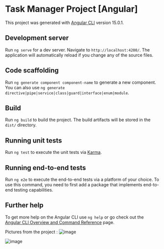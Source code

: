 # Task Manager Project [Angular]

This project was generated with [Angular CLI](https://github.com/angular/angular-cli) version 15.0.1.

## Development server

Run `ng serve` for a dev server. Navigate to `http://localhost:4200/`. The application will automatically reload if you change any of the source files.

## Code scaffolding

Run `ng generate component component-name` to generate a new component. You can also use `ng generate directive|pipe|service|class|guard|interface|enum|module`.

## Build

Run `ng build` to build the project. The build artifacts will be stored in the `dist/` directory.

## Running unit tests

Run `ng test` to execute the unit tests via [Karma](https://karma-runner.github.io).

## Running end-to-end tests

Run `ng e2e` to execute the end-to-end tests via a platform of your choice. To use this command, you need to first add a package that implements end-to-end testing capabilities.

## Further help

To get more help on the Angular CLI use `ng help` or go check out the [Angular CLI Overview and Command Reference](https://angular.io/cli) page.

Pictures from the project :
![image](https://user-images.githubusercontent.com/105632447/207152472-ded5b32f-d4d8-4c3b-a61f-8d0d0f4e433a.png)

![image](https://user-images.githubusercontent.com/105632447/207152589-d9ee9d9d-11e9-489b-944d-c70b137a3f11.png)


